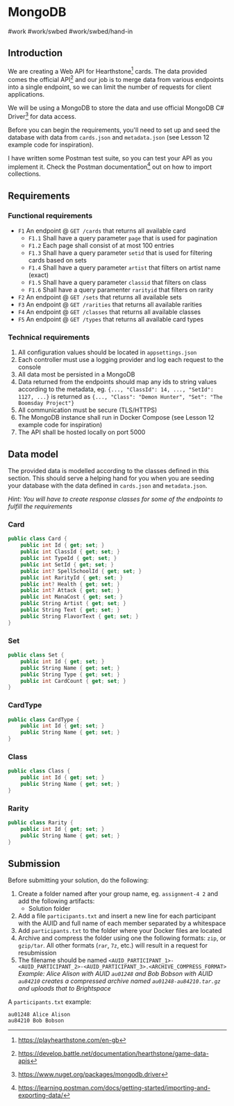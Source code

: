 # MongoDB
#work #work/swbed #work/swbed/hand-in

## Introduction
We are creating a Web API for Hearthstone[^1] cards. The data provided comes the official API[^2] and our job is to merge data from various endpoints into a single endpoint, so we can limit the number of requests for client applications.

We will be using a MongoDB to store the data and use official MongoDB C# Driver[^3] for data access.

Before you can begin the requirements, you'll need to set up and seed the database with data from `cards.json` and `metadata.json` (see Lesson 12 example code for inspiration).

I have written some Postman test suite, so you can test your API as you implement it. Check the Postman documentation[^4] out on how to import collections.

## Requirements
### Functional requirements
- `F1` An endpoint @ `GET /cards` that returns all available card
	- `F1.1` Shall have a query parameter `page` that is used for pagination
	- `F1.2` Each page shall consist of at most 100 entries
	- `F1.3` Shall have a query parameter `setid` that is used for filtering cards based on sets
	- `F1.4` Shall have a query parameter `artist` that filters on artist name (exact)
	- `F1.5` Shall have a query parameter `classid` that filters on class
  - `F1.6` Shall have a query paramenter `rarityid` that filters on rarity
- `F2` An endpoint @ `GET /sets` that returns all available sets
- `F3` An endpoint @ `GET /rarities` that returns all available rarities
- `F4` An endpoint @ `GET /classes` that returns all available classes
- `F5` An endpoint @ `GET /types` that returns all available card types

### Technical requirements
1. All configuration values should be located in `appsettings.json`
2. Each controller must use a logging provider and log each request to the console
3. All data most be persisted in a MongoDB
4. Data returned from the endpoints should map any ids to string values according to the metadata, eg. `{..., "ClassId": 14, ..., "SetId": 1127, ...}` is returned as `{..., "Class": "Demon Hunter", "Set": "The Boomsday Project"}`
5. All communication must be secure (TLS/HTTPS)
6. The MongoDB instance shall run in Docker Compose (see Lesson 12 example code for inspiration)
7. The API shall be hosted locally on port 5000

## Data model
The provided data is modelled according to the classes defined in this section. This should serve a helping hand for you when you are seeding your database with the data defined in `cards.json` and `metadata.json`.

_Hint: You will have to create response classes for some of the endpoints to fulfill the requirements_

### Card
```csharp
public class Card {
	public int Id { get; set; }
	public int ClassId { get; set; }
	public int TypeId { get; set; }
	public int SetId { get; set; }
	public int? SpellSchoolId { get; set; }
	public int RarityId { get; set; }
	public int? Health { get; set; }
	public int? Attack { get; set; }
	public int ManaCost { get; set; }
	public String Artist { get; set; }
	public String Text { get; set; }
	public String FlavorText { get; set; }
}
```

### Set
```csharp
public class Set {
	public int Id { get; set; }
	public String Name { get; set; }
	public String Type { get; set; }
	public int CardCount { get; set; }
}
```

### CardType 
```csharp
public class CardType {
	public int Id { get; set; }
	public String Name { get; set; }
}
```

### Class
```csharp
public class Class {
	public int Id { get; set; }
	public String Name { get; set; }
}
```

### Rarity
```csharp
public class Rarity {
	public int Id { get; set; }
	public String Name { get; set; }
}
```

## Submission
Before submitting your solution, do the following:
1. Create a folder named after your group name, eg. `assignment-4 2` and add the following artifacts:
    - Solution folder 
2. Add a file `participants.txt` and insert a new line for each participant with the AUID and full name of each member separated by a whitespace
3. Add `participants.txt` to the folder where your Docker files are located
4. Archive and compress the folder using one the following formats: `zip`, or `gzip/tar`. All other formats (`rar`, `7z`, etc.) will result in a request for resubmission
5. The filename should be named `<AUID_PARTICIPANT_1>-<AUID_PARTICIPANT_2>-<AUID_PARTICIPANT_3>.<ARCHIVE_COMPRESS_FORMAT>` _Example: Alice Alison with AUID `au01248` and Bob Bobson with AUID `au84210` creates a compressed archive named `au01248-au84210.tar.gz` and uploads that to Brightspace_

A `participants.txt` example:
```
au01248 Alice Alison
au84210 Bob Bobson
```

[^1]: https://playhearthstone.com/en-gb
[^2]: https://develop.battle.net/documentation/hearthstone/game-data-apis
[^3]: https://www.nuget.org/packages/mongodb.driver
[^4]: https://learning.postman.com/docs/getting-started/importing-and-exporting-data/